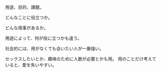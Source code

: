 用途、目的、課題。

どんなことに役立つか。

どんな用事があるか。

用途によって、何が役に立つかも違う。

社会的には、用がなくても会いたい人が一番強い。

セックスしたいとか、趣味のために人数が必要とかも用。
用のことだけ考えていると、愛を失いやすい。
